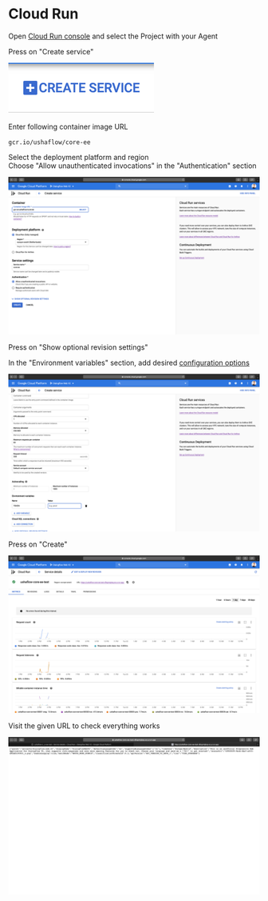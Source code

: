 # Cloud Run

Open [Cloud Run console](https://console.cloud.google.com/run) and select the Project with your Agent

Press on "Create service"

![](../../.gitbook/assets/screenshot-2020-03-25-at-15.03.33.png)

Enter following container image URL

```text
gcr.io/ushaflow/core-ee
```

Select the deployment platform and region  
Choose "Allow unauthenticated invocations" in the "Authentication" section

![](../../.gitbook/assets/create.png)

Press on "Show optional revision settings"

In the "Environment variables" section, add desired [configuration options](../configuration.md)

![](../../.gitbook/assets/token.png)

Press on "Create"

![](../../.gitbook/assets/overview.png)

Visit the given URL to check everything works

![](../../.gitbook/assets/check.png)

